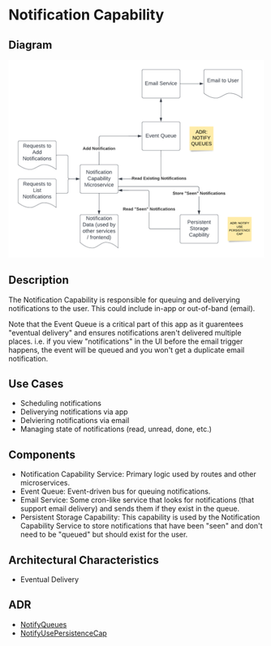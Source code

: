 # Notification Capability

## Diagram

![NotificationCapability](../../assets/Notification-Capability.png)


## Description

The Notification Capability is responsible for queuing and deliverying notifications to the user.  This could include in-app or out-of-band (email).

Note that the Event Queue is a critical part of this app as it guarentees "eventual delivery" and ensures notifications aren't delivered multiple places. i.e. if you view "notifications" in the UI before the email trigger happens, the event will be queued and you won't get a duplicate email notification.
## Use Cases

* Scheduling notifications
* Deliverying notifications via app
* Delviering notifications via email
* Managing state of notifications (read, unread, done, etc.)

## Components

* Notification Capability Service: Primary logic used by routes and other microservices.
* Event Queue: Event-driven bus for queuing notifications.
* Email Service: Some cron-like service that looks for notifications (that support email delivery) and sends them if they exist in the queue.
* Persistent Storage Capability: This capability is used by the Notification Capability Service to store notifications that have been "seen" and don't need to be "queued" but should exist for the user.

## Architectural Characteristics
* Eventual Delivery

## ADR
- [NotifyQueues](../../ADRs/NotifyQueues.md)
- [NotifyUsePersistenceCap](../../ADRs/NotifyUsePersistenceCap.md)
